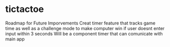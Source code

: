 # tictactoe
Roadmap for Future Imporvements
Creat timer feature that tracks game time as well as a challenge mode to make computer win if user doesnt enter input within 3 seconds
Will be a component timer that can comunicate with main app
